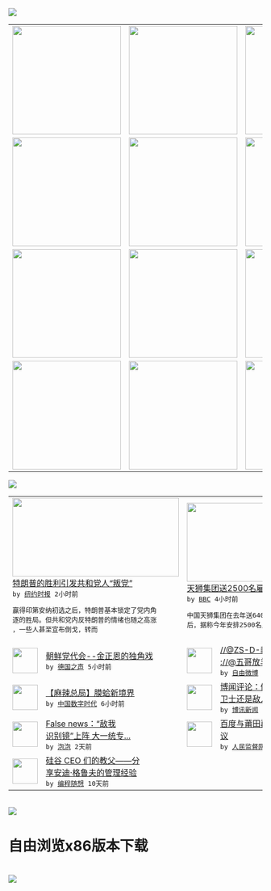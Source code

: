 

<a href="https://github.com/greatfire/z/raw/master/FreeBrowser.apk"><img src="https://raw.githubusercontent.com/greatfire/wiki/master/x/header.png" /></a><table><tr><td width="262" align="center" valign="center"><a href="https://github.com/greatfire/wiki/wiki/nyt" title="纽约时报中文网 国际纵览"><img src="https://raw.githubusercontent.com/greatfire/wiki/master/x/nyt_flag.png" width="215"/></a></td><td width="262" align="center" valign="center"><a href="https://github.com/greatfire/wiki/wiki/dw" title=""><img src="https://raw.githubusercontent.com/greatfire/wiki/master/x/dw_flag.png" width="215"/></a></td><td width="262" align="center" valign="center"><a href="https://github.com/greatfire/wiki/wiki/rmjd" title=""><img src="https://raw.githubusercontent.com/greatfire/wiki/master/x/rmjd_flag.png" width="215"/></a></td></tr><tr><td width="262" align="center" valign="center"><a href="https://github.com/paopaonetizen/website" title="泡泡 - 未经审查的互联网信息"><img src="https://raw.githubusercontent.com/greatfire/wiki/master/x/pp_flag.png" width="215"/></a></td><td width="262" align="center" valign="center"><a href="https://github.com/getlantern/mirror" title="以及自由微博和GreatFire.org官方中文论坛"><img src="https://raw.githubusercontent.com/greatfire/wiki/master/x/lantern_flag.png" width="215"/></a></td><td width="262" align="center" valign="center"><a href="https://github.com/cdtmirrors/m/" title=""><img src="https://raw.githubusercontent.com/greatfire/wiki/master/x/cdt_flag.png" width="215"/></a></td></tr><tr><td width="262" align="center" valign="center"><a href="https://github.com/program-think/blog" title="编程随想的博客"><img src="https://raw.githubusercontent.com/greatfire/wiki/master/x/pt_flag.png" width="215"/></a></td><td width="262" align="center" valign="center"><a href="https://github.com/greatfire/wiki/wiki/bbc" title=""><img src="https://raw.githubusercontent.com/greatfire/wiki/master/x/bbc_flag.png" width="215"/></a></td><td width="262" align="center" valign="center"><a href="https://github.com/freeweibo/s" title="自由微博 - 匿名和不受屏蔽的新浪微博搜索"><img src="https://raw.githubusercontent.com/greatfire/wiki/master/x/fw_flag.png" width="215"/></a></td></tr><tr><td width="262" align="center" valign="center"><a href="https://github.com/greatfire/wiki/wiki/google" title=""><img src="https://raw.githubusercontent.com/greatfire/wiki/master/x/google_flag.png" width="215"/></a></td><td width="262" align="center" valign="center"><a href="https://github.com/bxnews/boxun" title=""><img src="https://raw.githubusercontent.com/greatfire/wiki/master/x/bx_flag.png" width="215"/></a></td><td width="262" align="center" valign="center"><a href="https://github.com/greatfire/wiki/wiki/open-source" title="欢迎访问GreatFire.org开发者项目网站"><img src="https://raw.githubusercontent.com/greatfire/wiki/master/x/open-source_flag.png" width="215"/></a></td></tr></table><img src="https://raw.githubusercontent.com/greatfire/wiki/master/x/newsfeed text.png" /><table cols="4"><tr><td colspan="2" width="380"><a href="https://d7odklm2qes9e.cloudfront.net/usa/20160505/c05splinter/"><img src="https://static01.nyt.com/images/2016/05/04/us/05SPLINTERweb1/05SPLINTERweb1-articleLarge.jpg" width="330" height="156"/></a></br><a href="https://d7odklm2qes9e.cloudfront.net/usa/20160505/c05splinter/">特朗普的胜利引发共和党人“叛党”</a></br><kbd> by <a href="http://m.cn.nytimes.com/">纽约时报</a> 2小时前 </kbd></br><pre>赢得印第安纳初选之后，特朗普基本锁定了党内角<br/>逐的胜局。但共和党内反特朗普的情绪也随之高涨<br/>，一些人甚至宣布倒戈，转而</pre></td><td colspan="2" width="380"><a href="http://www.bbc.com/zhongwen/simp/world/2016/05/160504_china_tiens"><img src="http://a.files.bbci.co.uk/worldservice/live/assets/images/2016/05/04/160504200359_t_144x81_ap_nocredit.jpg" width="330" height="156"/></a></br><a href="http://www.bbc.com/zhongwen/simp/world/2016/05/160504_china_tiens">天狮集团送2500名雇员赴西班牙旅游</a></br><kbd> by <a href="http://www.bbc.co.uk/zhongwen/simp">BBC</a> 4小时前 </kbd></br><pre>中国天狮集团在去年送6400名雇员赴法国旅游<br/>后，据称今年安排2500名员工赴西班牙旅游。</pre></td></tr><tr><td><img src="http://www.dw.com/image/0,,19031818_302,00.jpg" width="50" height="50"/></td><td width="280"><a href="http://dw.com/p/1Ihld?maca=chi-GK-text-greatfire-all-chinese-15625-xml-mrss">朝鲜党代会--金正恩的独角戏</a></br><kbd> by <a href="http://dw.de">德国之声</a> 5小时前 </kbd></td><td><img src="http://ww2.sinaimg.cn/large/006pBgaFjw1f3jo7kc0yaj30it02v0tj.jpg" width="50" height="50"/></td><td width="280"><a href="https://freeweibo.com/weibo/3971596613655111">//@ZS-D-義-士-聚-<br/>://@五哥放羊43:...</a></br><kbd> by <a href="https://freeweibo.com/">自由微博</a> 6小时前 </kbd></td></tr><tr><td><img src="http://i2.wp.com/chinadigitaltimes.net/chinese/files/2016/05/Chh_ksWUcAEDct0.jpg?resize=600%2C614" width="50" height="50"/></td><td width="280"><a href="http://feedproxy.google.com/~r/chinadigitaltimes/zcNw/~3/6qlPSeXr4H0/">【麻辣总局】膜蛤新境界</a></br><kbd> by <a href="http://chinadigitaltimes.net/chinese/">中国数字时代</a> 6小时前 </kbd></td><td><img src="http://www.boxun.com/news/images/2016/05/201605041950pubvp1.jpg" width="50" height="50"/></td><td width="280"><a href="http://www.boxun.com/news/gb/pubvp/2016/05/201605041950.shtml">博闻评论：做新闻和言论自由的<br/>卫士还是敌人？请看博讯...</a></br><kbd> by <a href="http://www.boxun.com">博讯新闻</a> 1天前 </kbd></td></tr><tr><td><img src="https://pao-pao.net/sites/pao-pao.net/files/styles/large/public/da_shu_ju_.jpg?itok=x7c_iRxJ" width="50" height="50"/></td><td width="280"><a href="https://pao-pao.net/article/688">False news：“敌我<br/>识别镜”上阵 大一统专...</a></br><kbd> by <a href="https://pao-pao.net">泡泡</a> 2天前 </kbd></td><td><img src="https://raw.githubusercontent.com/greatfire/wiki/master/x/rmjd_logo.png" width="50" height="50"/></td><td width="280"><a href="http://www.rmjdw.com//jiaodianwangtan/20160502/15528.html">百度与莆田再陷“虚假广告”争<br/>议 </a></br><kbd> by <a href="http://www.rmjdw.com/">人民监督网</a> 2天前 </kbd></td></tr><tr><td><img src="https://lh3.googleusercontent.com/sMUbBGt-8JQpr_t2wogfT7BYFCdefXSgRC9jTjI2qgBafnr-rGigfkDtOFi1M1SUGdbCC2_nOXUzp-QGv5t5FtDlrsVfYlxliT6cDvuSeTcpRLJJm3QoYtY4GTgUslBVboo8MCcPzLU" width="50" height="50"/></td><td width="280"><a href="http://feedproxy.google.com/~r/programthink/~3/drmgGUT99k4/Andy-Grove-Quotes-on-Leadership.html">硅谷 CEO 们的教父——分<br/>享安迪·格鲁夫的管理经验</a></br><kbd> by <a href="http://program-think.blogspot.com">编程随想</a> 10天前 </kbd></td></table></br><a href="https://github.com/greatfire/z/raw/master/FreeBrowser.apk"><img src="https://raw.githubusercontent.com/greatfire/wiki/master/x/download app.png" /></a><h1>自由浏览x86版本下载<h1><a href="https://github.com/greatfire/z/raw/master/FreeBrowser-x86.apk"><img src="https://raw.githubusercontent.com/greatfire/images/master/fb86.qr.png" /></a>